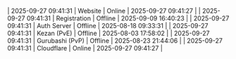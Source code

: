 | 2025-09-27 09:41:31 | Website | Online | 2025-09-27 09:41:27 |
| 2025-09-27 09:41:31 | Registration | Offline | 2025-09-09 16:40:23 |
| 2025-09-27 09:41:31 | Auth Server | Offline | 2025-08-18 09:33:31 |
| 2025-09-27 09:41:31 | Kezan (PvE) | Offline | 2025-08-03 17:58:02 |
| 2025-09-27 09:41:31 | Gurubashi (PvP) | Offline | 2025-08-23 21:44:06 |
| 2025-09-27 09:41:31 | Cloudflare | Online | 2025-09-27 09:41:27 |
